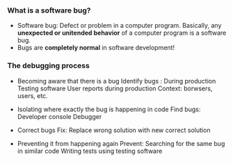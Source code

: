 ### What is a software bug?

- Software bug: Defect or problem in a computer program.
  Basically, any **unexpected or unitended behavior** of a computer program is a software bug.
- Bugs are **completely normal** in software development!

### The debugging process
- Becoming aware that there is a bug
  Identify bugs : During production
                  Testing software
                  User reports during production
                  Context: borwsers, users, etc.

- Isolating where exactly the bug is happening in code
  Find bugs: Developer console
             Debugger                  

- Correct bugs
  Fix: Replace wrong solution with new correct solution

- Preventing it from happening again
  Prevent: Searching for the same bug in similar code
           Writing tests using testing software             